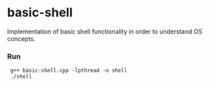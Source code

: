 # basic-shell
Implementation of basic shell functionality in order to understand OS concepts.
### Run
```
 g++ basic-shell.cpp -lpthread -o shell
 ./shell
```
